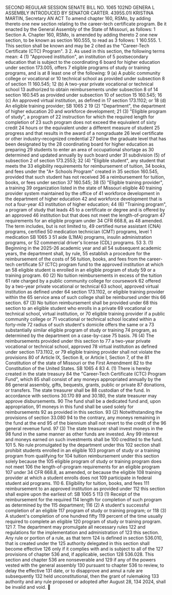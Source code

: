 SECOND REGULAR SESSION
SENATE BILL NO. 1065
102ND GENERA L ASSEMBLY
INTRODUCED BY SENATOR CARTER.
4395S.01I KRISTINA MARTIN, Secretary
AN ACT
To amend chapter 160, RSMo, by adding thereto one new section relating to the career-tech
certificate program.
Be it enacted by the General Assembly of the State of Missouri, as follows:
1 Section A. Chapter 160, RSMo, is amended by adding thereto
2 one new section, to be known as section 160.555, to read as
3 follows:
1 160.555. 1. This section shall be known and may be
2 cited as the "Career-Tech Certificate (CTC) Program".
3 2. As used in this section, the following terms mean:
4 (1) "Approved institution", an institution of
5 postsecondary education that is subject to the coordinating
6 board for higher education under section 173.005, offers
7 eligible programs of study or training programs, and is at
8 least one of the following:
9 (a) A public community college or vocational or
10 technical school as provided under subsection 8 of section
11 160.545;
12 (b) A two-year private vocational or technical school
13 authorized to obtain reimbursements under subsection 8 of
14 section 160.545 as provided under subsection 10 of section
15 160.545;
16 (c) An approved virtual institution, as defined in
17 section 173.1102; or
18 (d) An eligible training provider;
SB 1065 2
19 (2) "Department", the department of higher education
20 and workforce development;
21 (3) "Eligible program of study", a program of
22 instruction for which the required length for completion of
23 such program does not exceed the equivalent of sixty credit
24 hours or the equivalent under a different measure of student
25 progress and that results in the award of a nongraduate
26 level certificate or other industry-recognized credential
27 below the graduate level that has been designated by the
28 coordinating board for higher education as preparing
29 students to enter an area of occupational shortage as
30 determined and updated annually by such board under
31 subdivision (5) of subsection 2 of section 173.2553;
32 (4) "Eligible student", any student that meets the
33 eligibility requirements for reimbursement of tuition,
34 books, and fees under the "A+ Schools Program" created in
35 section 160.545, provided that such student has not received
36 a reimbursement for tuition, books, or fees under section
37 160.545;
38 (5) "Eligible training provider", a training
39 organization listed in the state of Missouri eligible
40 training provider system maintained by the office of
41 workforce development in the department of higher education
42 and workforce development that is not a four-year
43 institution of higher education;
44 (6) "Training program", a program of study that leads
45 to a certificate or degree and is offered by an approved
46 institution but that does not meet the length-of-program
47 requirements for an eligible program under 34 CFR 668.8, as
48 amended. The term includes, but is not limited to,
49 certified nurse assistant (CNA) programs, certified
50 medication technician (CMT) programs, level 1 medication
SB 1065 3
51 aide (L1MA) programs, insulin administration programs, or
52 commercial driver's license (CDL) programs.
53 3. (1) Beginning in the 2025-26 academic year and all
54 subsequent academic years, the department shall, by rule,
55 establish a procedure for the reimbursement of the costs of
56 tuition, books, and fees from the career-tech certificate
57 (CTC) program fund to the approved institution at which an
58 eligible student is enrolled in an eligible program of study
59 or a training program.
60 (2) No tuition reimbursements in excess of the tuition
61 rate charged by a public community college for coursework
62 offered by a two-year private vocational or technical
63 school, approved virtual institution as defined under
64 section 173.1102, or eligible training provider within the
65 service area of such college shall be reimbursed under this
66 section.
67 (3) No tuition reimbursement shall be provided under
68 this section to an eligible student who enrolls in a private
69 vocational or technical school, virtual institution, or
70 eligible training provider if a public community college or
71 vocational or technical school located within a forty-mile
72 radius of such student's domicile offers the same or a
73 substantially similar eligible program of study or training
74 program, as determined by the department on a case-by-case
75 basis.
76 (4) The reimbursements provided under this section to
77 a two-year private vocational or technical school, approved
78 virtual institution as defined under section 173.1102, or
79 eligible training provider shall not violate the provisions
80 of Article IX, Section 8, or Article I, Section 7, of the
81 Constitution of the state of Missouri or the First Amendment
82 to the Constitution of the United States.
SB 1065 4
83 4. (1) There is hereby created in the state treasury
84 the "Career-Tech Certificate (CTC) Program Fund", which
85 shall consist of any moneys appropriated annually by the
86 general assembly, gifts, bequests, grants, public or private
87 donations, or transfers. The state treasurer shall be
88 custodian of the fund. In accordance with sections 30.170
89 and 30.180, the state treasurer may approve disbursements.
90 The fund shall be a dedicated fund and, upon appropriation,
91 moneys in this fund shall be used solely for reimbursements
92 as provided in this section.
93 (2) Notwithstanding the provisions of section 33.080
94 to the contrary, any moneys remaining in the fund at the end
95 of the biennium shall not revert to the credit of the
96 general revenue fund.
97 (3) The state treasurer shall invest moneys in the
98 fund in the same manner as other funds are invested. Any
99 interest and moneys earned on such investments shall be
100 credited to the fund.
101 5. No rule promulgated by the department under this
102 section shall prohibit students enrolled in an eligible
103 program of study or a training program from qualifying for
104 tuition reimbursement under this section solely because the
105 eligible program of study or training program does not meet
106 the length-of-program requirements for an eligible program
107 under 34 CFR 668.8, as amended, or because the eligible
108 training provider at which a student enrolls does not
109 participate in federal student aid programs.
110 6. Eligibility for tuition, books, and fees
111 reimbursement to an approved institution as provided under
112 this section shall expire upon the earliest of:
SB 1065 5
113 (1) Receipt of the reimbursement for the required
114 length for completion of such program as determined by the
115 department;
116 (2) A student's successful completion of an eligible
117 program of study or training program; or
118 (3) A student's completion of one hundred fifty
119 percent of the time usually required to complete an eligible
120 program of study or training program.
121 7. The department may promulgate all necessary rules
122 and regulations for the implementation and administration of
123 this section. Any rule or portion of a rule, as that term
124 is defined in section 536.010, that is created under the
125 authority delegated in this section shall become effective
126 only if it complies with and is subject to all of the
127 provisions of chapter 536 and, if applicable, section
128 536.028. This section and chapter 536 are nonseverable and
129 if any of the powers vested with the general assembly
130 pursuant to chapter 536 to review, to delay the effective
131 date, or to disapprove and annul a rule are subsequently
132 held unconstitutional, then the grant of rulemaking
133 authority and any rule proposed or adopted after August 28,
134 2024, shall be invalid and void.
